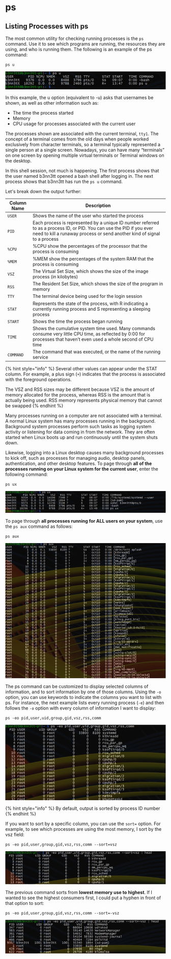 # ps

## Listing Processes with ps

The most common utility for checking running processes is the `ps` command. Use it to see which programs are running, the resources they are using, and who is running them. The following is an example of the ps command:

```
ps u
```

![](<../../../../../../.gitbook/assets/image (79).png>)

In this example, the u option (equivalent to -u) asks that usernames be shown, as well as other information such as:

* The time the process started
* Memory
* CPU usage for processes associated with the current user

The processes shown are associated with the current terminal, `tty1`. The concept of a terminal comes from the old days when people worked exclusively from character terminals, so a terminal typically represented a single person at a single screen. Nowadays, you can have many “terminals” on one screen by opening multiple virtual terminals or Terminal windows on the desktop.

In this shell session, not much is happening. The first process shows that the user named b3nn3tt opened a bash shell after logging in. The next process shows that b3nn3tt has run the `ps u` command.

Let's break down the output further:

| Column Name | Description                                                                                                                                                                                       |
| ----------- | ------------------------------------------------------------------------------------------------------------------------------------------------------------------------------------------------- |
| `USER`      | Shows the name of the user who started the process                                                                                                                                                |
| `PID`       | Each process is represented by a unique ID number referred to as a process ID, or PID. You can use the PID if you ever need to kill a runaway process or send another kind of signal to a process |
| `%CPU`      | %CPU show the percentages of the processor that the process is consuming                                                                                                                          |
| `%MEM`      | %MEM show the percentages of the system RAM that the process is consuming                                                                                                                         |
| `VSZ`       | The Virtual Set Size, which shows the size of the image process (in kilobytes)                                                                                                                    |
| `RSS`       | The Resident Set Size, which shows the size of the program in memory                                                                                                                              |
| `TTY`       | The terminal device being used for the login session                                                                                                                                              |
| `STAT`      | Represents the state of the process, with R indicating a currently running process and S representing a sleeping process                                                                          |
| `START`     | Shows the time the process began running                                                                                                                                                          |
| `TIME`      | Shows the cumulative system time used. Many commands consume very little CPU time, as reflected by 0:00 for processes that haven’t even used a whole second of CPU time                           |
| `COMMAND`   | The command that was executed, or the name of the running service                                                                                                                                 |

{% hint style="info" %}
Several other values can appear under the STAT column. For example, a plus sign (`+`) indicates that the process is associated with the foreground operations.

The VSZ and RSS sizes may be different because VSZ is the amount of memory allocated for the process, whereas RSS is the amount that is actually being used. RSS memory represents physical memory that cannot be swapped
{% endhint %}

Many processes running on a computer are not associated with a terminal. A normal Linux system has many processes running in the background. Background system processes perform such tasks as logging system activity or listening for data coming in from the network. They are often started when Linux boots up and run continuously until the system shuts down.

Likewise, logging into a Linux desktop causes many background processes to kick off, such as processes for managing audio, desktop panels, authentication, and other desktop features. To page through **all of the processes running on your Linux system for the current user**, enter the following command:

```
ps ux
```

![A list of ALL processes running for the current user](<../../../../../../.gitbook/assets/image (178).png>)

&#x20;To page through **all processes running for ALL users on your system**, use the `ps aux` command as follows:

```
ps aux
```

![A list of ALL processes running for ALL users](<../../../../../../.gitbook/assets/image (129).png>)

The ps command can be customized to display selected columns of information, and to sort information by one of those columns. Using the `-o` option, you can use keywords to indicate the columns you want to list with ps. For instance, the next example lists every running process (`-e`) and then follows the `-o` option with every column of information I want to display:

```
ps -eo pid,user,uid,group,gid,vsz,rss,comm
```

![Specified desired output, sorted by PID](<../../../../../../.gitbook/assets/image (62).png>)

{% hint style="info" %}
By default, output is sorted by process ID number
{% endhint %}

If you want to sort by a specific column, you can use the `sort=` option. For example, to see which processes are using the most memory, I sort by the vsz field:

```
ps -eo pid,user,group,gid,vsz,rss,comm --sort=vsz
```

![Specified desired output, sorted by VSZ to determine most memory hungry process (Lower first)](<../../../../../../.gitbook/assets/image (190).png>)

The previous command sorts from **lowest memory use to highest**. If I wanted to see the highest consumers first, I could put a hyphen in front of that option to sort:

```
ps -eo pid,user,group,gid,vsz,rss,comm --sort=-vsz
```

![Specified desired output, sorted by VSZ to determine most memory hungry process (Highest first)](<../../../../../../.gitbook/assets/image (3) (1).png>)
